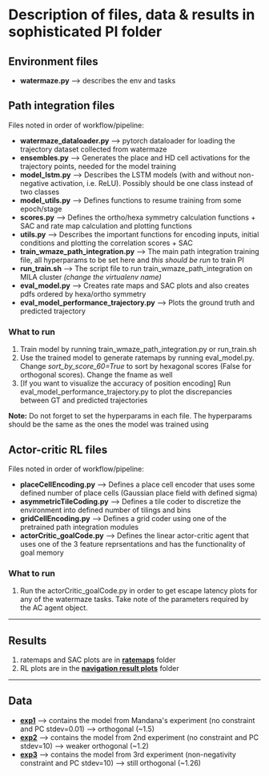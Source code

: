 # Description of files, data & results in sophisticated PI folder
## Environment files
* __watermaze.py__ --> describes the env and tasks

## Path integration files
Files noted in order of workflow/pipeline:

* __watermaze_dataloader.py__ --> pytorch dataloader for loading the trajectory dataset collected from watermaze
* __ensembles.py__ -->  Generates the place and HD cell activations for the trajectory points, needed for the model training
* __model_lstm.py__ --> Describes the LSTM models (with and without non-negative activation, i.e. ReLU). Possibly should be one class instead of two classes
* __model_utils.py__ --> Defines functions to resume training from some epoch/stage
* __scores.py__ --> Defines the ortho/hexa symmetry calculation functions + SAC and rate map calculation and plotting functions
* __utils.py__ --> Describes the important functions for encoding inputs, initial conditions and plotting the correlation scores + SAC
* __train_wmaze_path_integration.py__ --> The main path integration training file, all hyperparams to be set here and *this should be run* to train PI
* __run_train.sh__ --> The script file to run train_wmaze_path_integration on MILA cluster *(change the virtualenv name)*
* __eval_model.py__ --> Creates rate maps and SAC plots and also creates pdfs ordered by hexa/ortho symmetry
* __eval_model_performance_trajectory.py__ --> Plots the ground truth and predicted trajectory

### What to run
1. Train model by running train_wmaze_path_integration.py or run_train.sh
2. Use the trained model to generate ratemaps by running eval_model.py. Change *sort_by_score_60=True* to sort by hexagonal scores (False for orthogonal scores). Change the fname as well
3. [If you want to visualize the accuracy of position encoding] Run eval_model_performance_trajectory.py to plot the discrepancies between GT and predicted trajectories

__Note:__ Do not forget to set the hyperparams in each file. The hyperparams should be the same as the ones the model was trained using

## Actor-critic RL files
Files noted in order of workflow/pipeline:

* __placeCellEncoding.py__ --> Defines a place cell encoder that uses some defined number of place cells (Gaussian place field with defined sigma)
* __asymmetricTileCoding.py__ --> Defines a tile coder to discretize the environment into defined number of tilings and bins
* __gridCellEncoding.py__ --> Defines a grid coder using one of the pretrained path integration modules
* __actorCritic_goalCode.py__ --> Defines the linear actor-critic agent that uses one of the 3 feature reprsentations and has the functionality of goal memory

### What to run
1. Run the actorCritic_goalCode.py in order to get escape latency plots for any of the watermaze tasks. Take note of the parameters required by the AC agent object.

-------------------------------------------------------------------
## Results
1. ratemaps and SAC plots are in [__ratemaps__](sophisticated%20PI/ratemaps/) folder
2. RL plots are in the [__navigation result plots__](navigation%20result%20plots/) folder
-------------------------------------------------------------------
## Data
* [__exp1__](sophisticated%20PI/exp1/) --> contains the model from Mandana's experiment (no constraint and PC stdev=0.01) --> orthogonal (~1.5)
* [__exp2__](sophisticated%20PI/exp2/) --> contains the model from 2nd experiment (no constraint and PC stdev=10) --> weaker orthogonal (~1.2)
* [__exp3__](sophisticated%20PI/exp3/) --> contains the model from 3rd experiment (non-negativity constraint and PC stdev=10) --> still orthogonal (~1.26)
